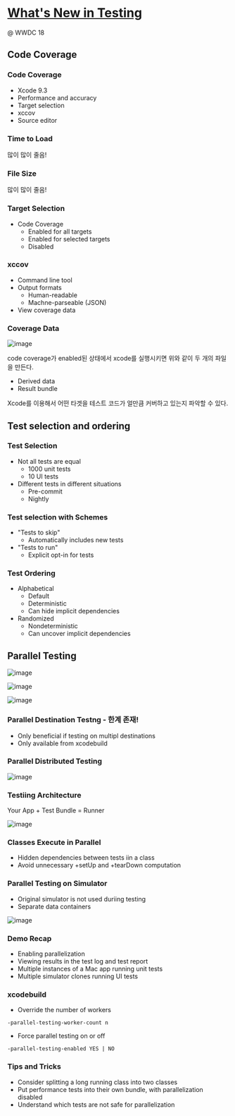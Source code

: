 # [What's New in Testing](https://developer.apple.com/videos/play/wwdc2018/403/)

@ WWDC 18



## Code Coverage

### Code Coverage

* Xcode 9.3
* Performance and accuracy
* Target selection
* xccov
* Source editor



### Time to Load

많이 많이 줄음!



### File Size

많이 많이 줄음!



### Target Selection

* Code Coverage
  * Enabled for all targets
  * Enabled for selected targets
  * Disabled

### xccov

* Command line tool
* Output formats
  * Human-readable
  * Machne-parseable (JSON)
* View coverage data



### Coverage Data

![image](image/403_1.png)

code coverage가 enabled된 상태에서 xcode를 실행시키면 위와 같이 두 개의 파일을 만든다.

* Derived data
* Result bundle



Xcode를 이용해서 어떤 타겟을 테스트 코드가 얼만큼 커버하고 있는지 파악할 수 있다.



## Test selection and ordering

### Test Selection

* Not all tests are equal
  * 1000 unit tests
  * 10 UI tests
* Different tests in different situations
  * Pre-commit
  * Nightly



### Test selection with Schemes

* "Tests to skip"
  * Automatically includes new tests
* "Tests to run"
  * Explicit opt-in for tests



### Test Ordering

* Alphabetical
  * Default
  * Deterministic
  * Can hide implicit dependencies
* Randomized
  * Nondeterministic
  * Can uncover implicit dependencies



## Parallel Testing



![image](image/403_2.png)

![image](image/403_3.png)

![image](image/403_4.png)



### Parallel Destination Testng - 한계 존재!

* Only beneficial if testing on multipl destinations
* Only available from xcodebuild



### Parallel Distributed Testing

![image](image/403_5.png)



### Testiing Architecture

Your App + Test Bundle = Runner



![image](image/403_6.png)



 ### Classes Execute in Parallel

* Hidden dependencies between tests iin a class
* Avoid unnecessary +setUp and +tearDown computation



### Parallel Testing on Simulator

* Original simulator is not used duriing testing
* Separate data containers



![image](image/403_7.png)



### Demo Recap

* Enabling parallelization
* Viewing results in the test log and test report
* Multiple instances of a Mac app running unit tests
* Multiple simulator clones running UI tests



### xcodebuild

* Override the number of workers
```
-parallel-testing-worker-count n
```
* Force parallel testing on or off
```
-parallel-testing-enabled YES | NO
```


### Tips and Tricks

* Consider splitting a long running class into two classes
* Put performance tests into their own bundle, with parallelization disabled
* Understand which tests are not safe for parallelization
